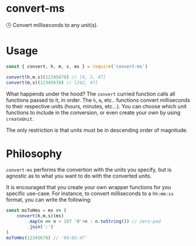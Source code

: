 # convert-ms
🕓 Convert milliseconds to any unit(s).

# Usage
```js
const { convert, h, m, s, ms } = require('convert-ms')

convert(h,m,s)(12345678) // [4, 2, 47]
convert(m,s)(12345678) // [242, 47]
```

What happends under the hood? The `convert` curried function calls all functions passed to it, in order. The `h`, `m`, etc.. functions convert milliseconds to their respective units (hours, minutes, etc...). You can choose which unit functions to include in the conversion, or even create your own by using `createUnit`. 

The only restriction is that units must be in descending order of magnitude.

# Philosophy
`convert-ms` performs the convertion with the units you specify, but is agnostic as to what you want to do with the converted units.

It is encouraged that you create your own wrapper functions for you specific use-case. 
For instance, to convert milliseconds to a `hh:mm:ss` format, you can write the following:

```js
const msToHms = ms => (
    convert(h,m,s)(ms)
        .map(n => n < 10? '0'+n : n.toString()) // zero-pad
        .join(':')
)
msToHms(12345678) // '04:02:47'
```
